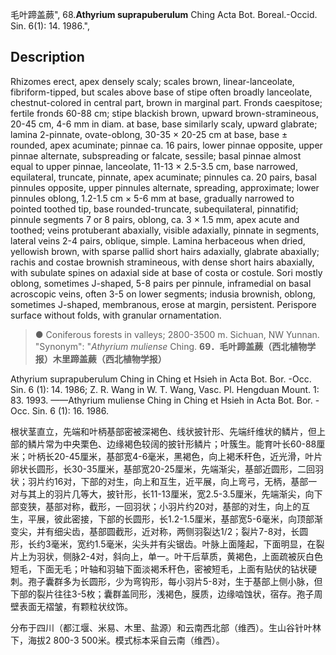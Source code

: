 毛叶蹄盖蕨",
68.**Athyrium suprapuberulum** Ching Acta Bot. Boreal.-Occid. Sin. 6(1): 14. 1986.",

## Description
Rhizomes erect, apex densely scaly; scales brown, linear-lanceolate, fibriform-tipped, but scales above base of stipe often broadly lanceolate, chestnut-colored in central part, brown in marginal part. Fronds caespitose; fertile fronds 60-88 cm; stipe blackish brown, upward brown-stramineous, 20-45 cm, 4-6 mm in diam. at base, base similarly scaly, upward glabrate; lamina 2-pinnate, ovate-oblong, 30-35 × 20-25 cm at base, base ± rounded, apex acuminate; pinnae ca. 16 pairs, lower pinnae opposite, upper pinnae alternate, subspreading or falcate, sessile; basal pinnae almost equal to upper pinnae, lanceolate, 11-13 × 2.5-3.5 cm, base narrowed, equilateral, truncate, pinnate, apex acuminate; pinnules ca. 20 pairs, basal pinnules opposite, upper pinnules alternate, spreading, approximate; lower pinnules oblong, 1.2-1.5 cm × 5-6 mm at base, gradually narrowed to pointed toothed tip, base rounded-truncate, subequilateral, pinnatifid; pinnule segments 7 or 8 pairs, oblong, ca. 3 × 1.5 mm, apex acute and toothed; veins protuberant abaxially, visible adaxially, pinnate in segments, lateral veins 2-4 pairs, oblique, simple. Lamina herbaceous when dried, yellowish brown, with sparse pallid short hairs adaxially, glabrate abaxially; rachis and costae brownish stramineous, with dense short hairs abaxially, with subulate spines on adaxial side at base of costa or costule. Sori mostly oblong, sometimes J-shaped, 5-8 pairs per pinnule, inframedial on basal acroscopic veins, often 3-5 on lower segments; indusia brownish, oblong, sometimes J-shaped, membranous, erose at margin, persistent. Perispore surface without folds, with granular ornamentation.

> ● Coniferous forests in valleys; 2800-3500 m. Sichuan, NW Yunnan.
  "Synonym": "*Athyrium muliense* Ching.
**69．毛叶蹄盖蕨（西北植物学报）木里蹄盖蕨（西北植物学报）**

Athyrium suprapuberulum Ching in Ching et Hsieh in Acta Bot. Bor. -Occ. Sin. 6 (1): 14. 1986; Z. R. Wang in W. T. Wang, Vasc. Pl. Hengduan Mount. 1: 83. 1993. ——Athyrium muliense Ching in Ching et Hsieh in Acta Bot. Bor. -Occ. Sin. 6 (1): 16. 1986.

根状茎直立，先端和叶柄基部密被深褐色、线状披针形、先端纤维状的鳞片，但上部的鳞片常为中央栗色、边缘褐色较阔的披针形鳞片；叶簇生。能育叶长60-88厘米；叶柄长20-45厘米，基部宽4-6毫米，黑褐色，向上褐禾秆色，近光滑，叶片卵状长圆形，长30-35厘米，基部宽20-25厘米，先端渐尖，基部近圆形，二回羽状；羽片约16对，下部的对生，向上和互生，近平展，向上弯弓，无柄，基部一对与其上的羽片几等大，披针形，长11-13厘米，宽2.5-3.5厘米，先端渐尖，向下部变狭，基部对称，截形，一回羽状；小羽片约20对，基部的对生，向上的互生，平展，彼此密接，下部的长圆形，长1.2-1.5厘米，基部宽5-6毫米，向顶部渐变尖，并有细尖齿，基部圆截形，近对称，两侧羽裂达1/2；裂片7-8对，长圆形，长约3毫米，宽约1.5毫米，尖头并有尖锯齿。叶脉上面隆起，下面明显，在裂片上为羽状，侧脉2-4对，斜向上，单一。叶干后草质，黄褐色，上面疏被灰白色短毛，下面无毛；叶轴和羽轴下面淡褐禾秆色，密被短毛，上面有贴伏的钻状硬刺。孢子囊群多为长圆形，少为弯钩形，每小羽片5-8对，生于基部上侧小脉，但下部的裂片往往3-5枚；囊群盖同形，浅褐色，膜质，边缘啮蚀状，宿存。孢子周壁表面无褶皱，有颗粒状纹饰。

分布于四川（都江堰、米易、木里、盐源）和云南西北部（维西）。生山谷针叶林下，海拔2 800-3 500米。模式标本采自云南（维西）。

